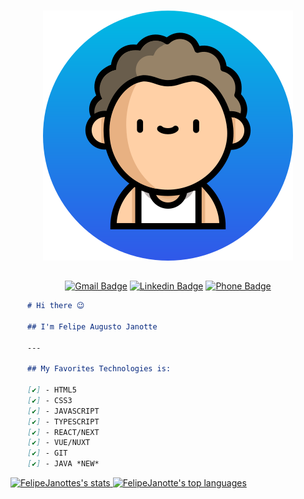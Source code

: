 <div align="center">

<div style="">

<div>
<img src="./image.svg" style="margin: 15px 0"/>

[![Gmail Badge](https://img.shields.io/badge/-mail-red?style=for-the-badge&logo=google&logoColor=white&link=mailto:f.a.janotte@gmail.com)](mailto:f.a.janotte@gmail.com/)
[![Linkedin Badge](https://img.shields.io/badge/-Linkedin-blue?style=for-the-badge&logo=Linkedin&logoColor=white&link=https://github.com/FelipeJanotte)](https://www.linkedin.com/in/felipe-augusto-janotte-662626195/)
[![Phone Badge](https://img.shields.io/badge/-Whatsapp-brightgreen?style=for-the-badge&logo=Whatsapp&logoColor=white&link=https://api.whatsapp.com/send/?phone=554797007278&app_absent=0)](https://api.whatsapp.com/send/?phone=554797007278&app_absent=0)

<!-- [![Phone Badge](https://img.shields.io/badge/-(47)97007278-0d0d0d?style=for-the-badge&link=callto:+554797007278)](callto:554797007278/) -->

</div>



<div align="left" style="width:450px">

```md
# Hi there 😉

## I'm Felipe Augusto Janotte

---

## My Favorites Technologies is:

[✔️] - HTML5
[✔️] - CSS3
[✔️] - JAVASCRIPT
[✔️] - TYPESCRIPT
[✔️] - REACT/NEXT
[✔️] - VUE/NUXT
[✔️] - GIT
[✔️] - JAVA *NEW*
```

</div>
</div>
</div>
<div style="">

<a href="https://github.com/anuraghazra/github-readme-stats">
<img src="https://github-readme-stats.vercel.app/api?username=FelipeJanotte&show_icons=true&hide_border=true" alt="FelipeJanottes's stats"/>
</a>

<a href="https://github.com/anuraghazra/github-readme-stats">
<img src="https://github-readme-stats.vercel.app/api/top-langs/?username=FelipeJanotte&hide=PowerShell&hide_border=true&width=200" alt="FelipeJanotte's top languages"/>
</a>

</div>
